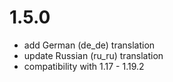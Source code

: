 # 1.5.0

- add German (de_de) translation
- update Russian (ru_ru) translation
- compatibility with 1.17 - 1.19.2